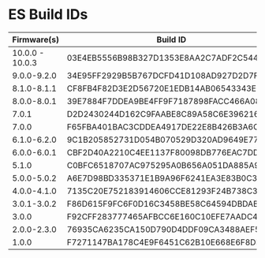 # ES Build IDs

| Firmware(s)     | Build ID                                 | 
|-----------------|------------------------------------------|
| 10.0.0 - 10.0.3 | 03E4EB5556B98B327D1353E8AA2C7ADF2C544470 |
| 9.0.0-9.2.0     | 34E95FF2929B5B767DCFD41D108AD927D2D7F5DC |
| 8.1.0-8.1.1     | CF8FB4F82D3E2D56720E1EDB14AB06543343E042 |
| 8.0.0-8.0.1     | 39E7884F7DDEA9BE4FF9F7187898FACC466A080A |
| 7.0.1           | D2D2430244D162C9FAABE8C89A58C6E3962160F1 |
| 7.0.0           | F65FBA401BAC3CDDEA4917DE22E8B426B3A6C3AD |
| 6.1.0-6.2.0     | 9C1B205852731D054B070529D320AD9649E7796C |
| 6.0.0-6.0.1     | CBF2D40A2210C4EE1137F80098DB776EAC7DDCC1 |
| 5.1.0           | C0BFC6518707AC975295A0B656A051DA885A9045 |
| 5.0.0-5.0.2     | A6E7D98BD335371E1B9A96F6241EA3E83B0C36F4 |
| 4.0.0-4.1.0     | 7135C20E752183914606CCE81293F24B738C3AEF |
| 3.0.1-3.0.2     | F86D615F9FC6F0D16C3458BE58C64594DBDAB0DF |
| 3.0.0           | F92CFF283777465AFBCC6E160C10EFE7AADC4D3C |
| 2.0.0-2.3.0     | 76935CA6235CA150D790D4DDF09CA3488AEF50D8 |
| 1.0.0           | F7271147BA178C4E9F6451C62B10E668E6F8DECC |
